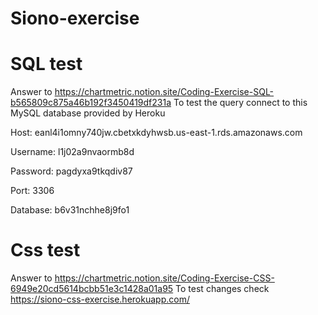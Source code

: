 # Siono-exercise

# SQL test
Answer to https://chartmetric.notion.site/Coding-Exercise-SQL-b565809c875a46b192f3450419df231a
To test the query connect to this MySQL database provided by Heroku


Host:	eanl4i1omny740jw.cbetxkdyhwsb.us-east-1.rds.amazonaws.com	

Username:	l1j02a9nvaormb8d	

Password:	pagdyxa9tkqdiv87	

Port:	3306	

Database:	b6v31nchhe8j9fo1

# Css test
Answer to https://chartmetric.notion.site/Coding-Exercise-CSS-6949e20cd5614bcbb51e3c1428a01a95
To test changes check https://siono-css-exercise.herokuapp.com/

